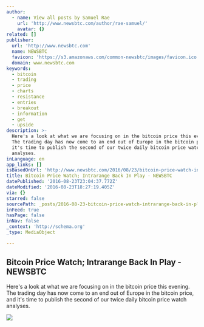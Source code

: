```yaml
---
author:
  - name: View all posts by Samuel Rae
    url: 'http://www.newsbtc.com/author/rae-samuel/'
    avatar: {}
related: []
publisher:
  url: 'http://www.newsbtc.com'
  name: NEWSBTC
  favicon: 'https://s3.amazonaws.com/common-newsbtc/images/favicon.ico'
  domain: www.newsbtc.com
keywords:
  - bitcoin
  - trading
  - price
  - charts
  - resistance
  - entries
  - breakout
  - information
  - get
  - upside
description: >-
  Here's a look at what we are focusing on in the bitcoin price this evening.
  The trading day has now come to an end out of Europe in the bitcoin price, and
  it's time to publish the second of our twice daily bitcoin price watch
  analyses.
inLanguage: en
app_links: []
isBasedOnUrl: 'http://www.newsbtc.com/2016/08/23/bitcoin-price-watch-intrarange-back-play/'
title: Bitcoin Price Watch; Intrarange Back In Play - NEWSBTC
datePublished: '2016-08-23T23:04:37.772Z'
dateModified: '2016-08-23T18:27:19.405Z'
via: {}
starred: false
sourcePath: _posts/2016-08-23-bitcoin-price-watch-intrarange-back-in-play-newsbtc.md
inFeed: true
hasPage: false
inNav: false
_context: 'http://schema.org'
_type: MediaObject

---
```

<article style=""><h1>Bitcoin Price Watch; Intrarange Back In Play - NEWSBTC</h1><p>Here's a look at what we are focusing on in the bitcoin price this evening. The trading day has now come to an end out of Europe in the bitcoin price, and it's time to publish the second of our twice daily bitcoin price watch analyses.</p><img src="http://s3.amazonaws.com/main-newsbtc-images/2016/08/23183507/Screen-Shot-2016-08-23-at-19.28.31.png" /></article>
